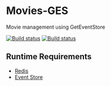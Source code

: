 Movies-GES
==========

Movie management using GetEventStore

[![Build status](https://ci.appveyor.com/api/projects/status/dhduyaccjhn4j4ii?svg=true)](https://ci.appveyor.com/project/mauricedb/movies-ges)
[![Build status](https://ci.appveyor.com/api/projects/status/dhduyaccjhn4j4ii/branch/master?svg=true)](https://ci.appveyor.com/project/mauricedb/movies-ges/branch/master)

## Runtime Requirements ##
- [Redis](https://github.com/MSOpenTech/redis)
- [Event Store](https://geteventstore.com/downloads/)

